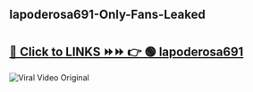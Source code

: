 
 ## lapoderosa691-Only-Fans-Leaked

# <h2><a href="https://clipsfans.com/lapoderosa691&ref=git">🔗 Click to LINKS ⏩⏩ 👉 🟢 lapoderosa691 </a></h2>

<a href="https://clipsfans.com/lapoderosa691&ref=git" rel="nofollow" data-target="animated-image.originalLink"><img src="https://i.ibb.co.com/xMMVF88/686577567.gif" alt="Viral Video Original" style="max-width: 100%; display: inline-block;" data-target="animated-image.originalImage"></a>
